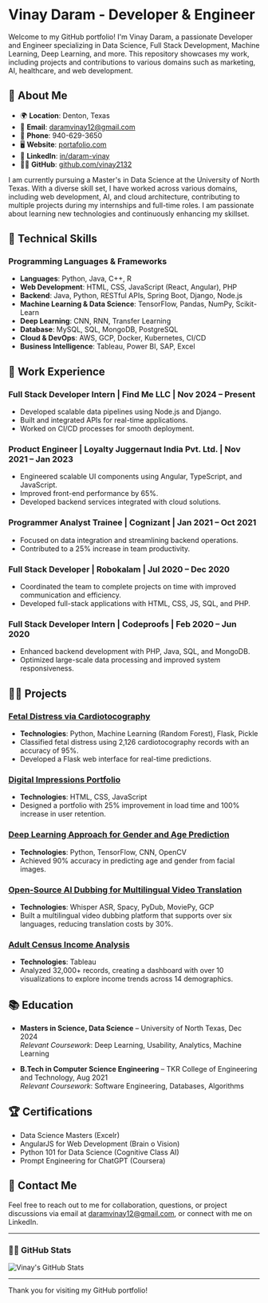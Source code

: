 # Vinay Daram - Developer & Engineer

Welcome to my GitHub portfolio! I'm Vinay Daram, a passionate Developer and Engineer specializing in Data Science, Full Stack Development, Machine Learning, Deep Learning, and more. This repository showcases my work, including projects and contributions to various domains such as marketing, AI, healthcare, and web development.

## 📖 About Me

- 🌍 **Location**: Denton, Texas
- 📧 **Email**: [daramvinay12@gmail.com](mailto:daramvinay12@gmail.com)
- 📱 **Phone**: 940-629-3650
- 🖥️ **Website**: [portafolio.com](https://vinay2132.github.io/my_portfolio/)
- 💼 **LinkedIn**: [in/daram-vinay](https://www.linkedin.com/in/daram-vinay)
- 🧑‍💻 **GitHub**: [github.com/vinay2132](https://github.com/vinay2132)

I am currently pursuing a Master's in Data Science at the University of North Texas. With a diverse skill set, I have worked across various domains, including web development, AI, and cloud architecture, contributing to multiple projects during my internships and full-time roles. I am passionate about learning new technologies and continuously enhancing my skillset.

## 🚀 Technical Skills

### Programming Languages & Frameworks
- **Languages**: Python, Java, C++, R
- **Web Development**: HTML, CSS, JavaScript (React, Angular), PHP
- **Backend**: Java, Python, RESTful APIs, Spring Boot, Django, Node.js
- **Machine Learning & Data Science**: TensorFlow, Pandas, NumPy, Scikit-Learn
- **Deep Learning**: CNN, RNN, Transfer Learning
- **Database**: MySQL, SQL, MongoDB, PostgreSQL
- **Cloud & DevOps**: AWS, GCP, Docker, Kubernetes, CI/CD
- **Business Intelligence**: Tableau, Power BI, SAP, Excel

## 💼 Work Experience

### Full Stack Developer Intern | Find Me LLC | Nov 2024 – Present
- Developed scalable data pipelines using Node.js and Django.
- Built and integrated APIs for real-time applications.
- Worked on CI/CD processes for smooth deployment.

### Product Engineer | Loyalty Juggernaut India Pvt. Ltd. | Nov 2021 – Jan 2023
- Engineered scalable UI components using Angular, TypeScript, and JavaScript.
- Improved front-end performance by 65%.
- Developed backend services integrated with cloud solutions.

### Programmer Analyst Trainee | Cognizant | Jan 2021 – Oct 2021
- Focused on data integration and streamlining backend operations.
- Contributed to a 25% increase in team productivity.

### Full Stack Developer | Robokalam | Jul 2020 – Dec 2020
- Coordinated the team to complete projects on time with improved communication and efficiency.
- Developed full-stack applications with HTML, CSS, JS, SQL, and PHP.

### Full Stack Developer Intern | Codeproofs | Feb 2020 – Jun 2020
- Enhanced backend development with PHP, Java, SQL, and MongoDB.
- Optimized large-scale data processing and improved system responsiveness.

## 🧑‍💻 Projects

### [Fetal Distress via Cardiotocography](https://github.com/vinay2132/fetal-distress)
- **Technologies**: Python, Machine Learning (Random Forest), Flask, Pickle
- Classified fetal distress using 2,126 cardiotocography records with an accuracy of 95%.
- Developed a Flask web interface for real-time predictions.

### [Digital Impressions Portfolio](https://github.com/vinay2132/digital-impressions)
- **Technologies**: HTML, CSS, JavaScript
- Designed a portfolio with 25% improvement in load time and 100% increase in user retention.

### [Deep Learning Approach for Gender and Age Prediction](https://github.com/vinay2132/gender-age-prediction)
- **Technologies**: Python, TensorFlow, CNN, OpenCV
- Achieved 90% accuracy in predicting age and gender from facial images.

### [Open-Source AI Dubbing for Multilingual Video Translation](https://github.com/vinay2132/ai-dubbing)
- **Technologies**: Whisper ASR, Spacy, PyDub, MoviePy, GCP
- Built a multilingual video dubbing platform that supports over six languages, reducing translation costs by 30%.

### [Adult Census Income Analysis](https://github.com/vinay2132/adult-census-income)
- **Technologies**: Tableau
- Analyzed 32,000+ records, creating a dashboard with over 10 visualizations to explore income trends across 14 demographics.

## 📚 Education

- **Masters in Science, Data Science** – University of North Texas, Dec 2024  
  *Relevant Coursework*: Deep Learning, Usability, Analytics, Machine Learning

- **B.Tech in Computer Science Engineering** – TKR College of Engineering and Technology, Aug 2021  
  *Relevant Coursework*: Software Engineering, Databases, Algorithms

## 🏆 Certifications
- Data Science Masters (Excelr)
- AngularJS for Web Development (Brain o Vision)
- Python 101 for Data Science (Cognitive Class AI)
- Prompt Engineering for ChatGPT (Coursera)

## 📡 Contact Me
Feel free to reach out to me for collaboration, questions, or project discussions via email at [daramvinay12@gmail.com](mailto:daramvinay12@gmail.com), or connect with me on LinkedIn.

---

### 👨‍💻 GitHub Stats

![Vinay's GitHub Stats](https://github-readme-stats.vercel.app/api?username=vinay2132&show_icons=true&hide_title=true&count_private=true&hide=prs&theme=radical)

---

Thank you for visiting my GitHub portfolio!
